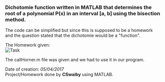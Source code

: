 ### Dichotomie function written in MATLAB that determines the root of a polynomial P(x) in an interval [a, b] using the bisection method.

The code can be simplified but since this is supposed to be a homework and the question stated that the dichotomie would be a "function".  
  
The Homework given:  
![Task](https://user-images.githubusercontent.com/102050950/182017797-5d5f4655-a79e-4d71-bf0d-3f666f98e67c.PNG)  
  
The callHorner.m file was given and we had to use it in our program.  
  
Date of creation: *05/04/2017*  
Project/Homework done by **CSwaiby** using MATLAB.  
